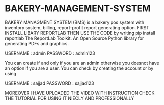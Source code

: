 # BAKERY-MANAGEMENT-SYSTEM
BAKERY MANAGMENT SYSTEM (BMS) is a bakery pos system with inventory system, billing, report-profit report generating option.
FIRST INSTALL LIBARY REPORTLAB THEN USE THE CODE 
by writing pip install reportlab
The ReportLab Toolkit. An Open Source Python library for generating PDFs and graphics.

USERNAME : admin
PASSWORD : admin123

You can create if and only if you are an admin otherwise you doesnot have an option if you are a user.
You can check by creating the account or by using

USERNAME : sajjad
PASSWORD : sajjad123

MOREOVER I HAVE UPLOADED THE VIDEO WITH INSTRUCTION CHECK THE TUTORIAL FOR USING IT NIECLY AND PROFESSIONALLY
